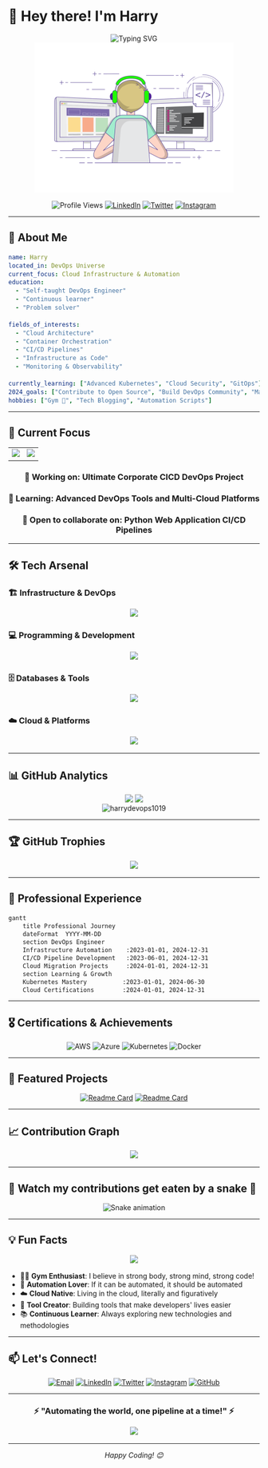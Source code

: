 # 👋 Hey there! I'm Harry

<div align="center">
  <img src="https://readme-typing-svg.herokuapp.com?font=Fira+Code&pause=1000&color=00D4FF&center=true&vCenter=true&width=600&lines=DevOps+Engineer+%F0%9F%9A%80;Automation+Enthusiast+%F0%9F%A4%96;Cloud+Architecture+Specialist+%E2%98%81%EF%B8%8F;Continuous+Delivery+Advocate+%F0%9F%94%84;Problem+Solver+%F0%9F%A7%A9" alt="Typing SVG" />
</div>

<div align="center">
  <img src="https://raw.githubusercontent.com/devSouvik/devSouvik/master/gif3.gif" alt="Coding" width="400"/>
</div>

<div align="center">
  
  ![Profile Views](https://komarev.com/ghpvc/?username=harrydevops1019&label=Profile%20views&color=0e75b6&style=for-the-badge)
  [![LinkedIn](https://img.shields.io/badge/LinkedIn-0077B5?style=for-the-badge&logo=linkedin&logoColor=white)](https://linkedin.com/in/www.linkedin.com/in/harinther)
  [![Twitter](https://img.shields.io/badge/Twitter-1DA1F2?style=for-the-badge&logo=twitter&logoColor=white)](https://twitter.com/harintherhr3)
  [![Instagram](https://img.shields.io/badge/Instagram-E4405F?style=for-the-badge&logo=instagram&logoColor=white)](https://instagram.com/harry_hr__)
  
</div>

---

## 🚀 About Me

```yaml
name: Harry
located_in: DevOps Universe
current_focus: Cloud Infrastructure & Automation
education: 
  - "Self-taught DevOps Engineer"
  - "Continuous learner"
  - "Problem solver"

fields_of_interests:
  - "Cloud Architecture"
  - "Container Orchestration"
  - "CI/CD Pipelines"
  - "Infrastructure as Code"
  - "Monitoring & Observability"
  
currently_learning: ["Advanced Kubernetes", "Cloud Security", "GitOps"]
2024_goals: ["Contribute to Open Source", "Build DevOps Community", "Master Cloud Platforms"]
hobbies: ["Gym 💪", "Tech Blogging", "Automation Scripts"]
```

---

## 🎯 Current Focus

<table>
  <tr>
    <td align="center" width="50%">
      <img src="https://github-readme-stats.vercel.app/api/pin/?username=HarryDevOps1019&repo=Task-Master-Pro&theme=tokyonight&hide_border=true" />
    </td>
    <td align="center" width="50%">
      <img src="https://github-readme-stats.vercel.app/api/pin/?username=HarryDevOps1019&repo=python-demoapp&theme=tokyonight&hide_border=true" />
    </td>
  </tr>
</table>

<div align="center">
  <h3>🔭 Working on: Ultimate Corporate CICD DevOps Project</h3>
  <h3>🌱 Learning: Advanced DevOps Tools and Multi-Cloud Platforms</h3>
  <h3>👯 Open to collaborate on: Python Web Application CI/CD Pipelines</h3>
</div>

---

## 🛠️ Tech Arsenal

### 🏗️ Infrastructure & DevOps
<div align="center">
  <img src="https://skillicons.dev/icons?i=aws,azure,docker,kubernetes,jenkins,terraform,ansible,grafana,prometheus,nginx" />
</div>

### 💻 Programming & Development
<div align="center">
  <img src="https://skillicons.dev/icons?i=python,java,javascript,typescript,react,nodejs,django,spring,html,css" />
</div>

### 🗄️ Databases & Tools
<div align="center">
  <img src="https://skillicons.dev/icons?i=mysql,postgresql,mongodb,redis,git,github,gitlab,postman,figma,linux" />
</div>

### ☁️ Cloud & Platforms
<div align="center">
  <img src="https://skillicons.dev/icons?i=aws,azure,gcp,firebase,heroku,vercel,netlify,cloudflare" />
</div>

---

## 📊 GitHub Analytics

<div align="center">
  <img height="180em" src="https://github-readme-stats.vercel.app/api?username=harrydevops1019&show_icons=true&theme=tokyonight&include_all_commits=true&count_private=true&hide_border=true"/>
  <img height="180em" src="https://github-readme-stats.vercel.app/api/top-langs/?username=harrydevops1019&layout=compact&langs_count=8&theme=tokyonight&hide_border=true"/>
</div>

<div align="center">
  <img src="https://github-readme-streak-stats.herokuapp.com/?user=harrydevops1019&theme=tokyonight&hide_border=true" alt="harrydevops1019" />
</div>

---

## 🏆 GitHub Trophies

<div align="center">
  <img src="https://github-profile-trophy.vercel.app/?username=harrydevops1019&theme=tokyonight&no-frame=true&no-bg=false&margin-w=4&row=1" />
</div>

---

## 💼 Professional Experience

```mermaid
gantt
    title Professional Journey
    dateFormat  YYYY-MM-DD
    section DevOps Engineer
    Infrastructure Automation    :2023-01-01, 2024-12-31
    CI/CD Pipeline Development   :2023-06-01, 2024-12-31
    Cloud Migration Projects     :2024-01-01, 2024-12-31
    section Learning & Growth
    Kubernetes Mastery          :2023-01-01, 2024-06-30
    Cloud Certifications        :2024-01-01, 2024-12-31
```

---

## 🎖️ Certifications & Achievements

<div align="center">
  
  ![AWS](https://img.shields.io/badge/AWS-Certified-FF9900?style=for-the-badge&logo=amazonaws&logoColor=white)
  ![Azure](https://img.shields.io/badge/Azure-Certified-0078D4?style=for-the-badge&logo=microsoftazure&logoColor=white)
  ![Kubernetes](https://img.shields.io/badge/Kubernetes-Certified-326CE5?style=for-the-badge&logo=kubernetes&logoColor=white)
  ![Docker](https://img.shields.io/badge/Docker-Certified-2496ED?style=for-the-badge&logo=docker&logoColor=white)
  
</div>

---

## 🌟 Featured Projects

<div align="center">
  
  [![Readme Card](https://github-readme-stats.vercel.app/api/pin/?username=HarryDevOps1019&repo=Task-Master-Pro&theme=tokyonight&hide_border=true)](https://github.com/HarryDevOps1019/Task-Master-Pro)
  [![Readme Card](https://github-readme-stats.vercel.app/api/pin/?username=HarryDevOps1019&repo=python-demoapp&theme=tokyonight&hide_border=true)](https://github.com/HarryDevOps1019/python-demoapp)
  
</div>

---

## 📈 Contribution Graph

<div align="center">
  <img src="https://github-readme-activity-graph.vercel.app/graph?username=harrydevops1019&theme=tokyo-night&hide_border=true&area=true" />
</div>

---

## 🐍 Watch my contributions get eaten by a snake 🐍

<div align="center">
  <img src="https://raw.githubusercontent.com/HarryDevOps1019/HarryDevOps101/output/github-contribution-grid-snake.svg" alt="Snake animation" />
</div>

---

## 💡 Fun Facts

<div align="center">
  <img src="https://quotes-github-readme.vercel.app/api?type=horizontal&theme=tokyonight" />
</div>

- 🏋️‍♂️ **Gym Enthusiast**: I believe in strong body, strong mind, strong code!
- 🤖 **Automation Lover**: If it can be automated, it should be automated
- ☁️ **Cloud Native**: Living in the cloud, literally and figuratively
- 🔧 **Tool Creator**: Building tools that make developers' lives easier
- 📚 **Continuous Learner**: Always exploring new technologies and methodologies

---

## 📫 Let's Connect!

<div align="center">
  
  [![Email](https://img.shields.io/badge/Email-D14836?style=for-the-badge&logo=gmail&logoColor=white)](mailto:harintherhr3@gmail.com)
  [![LinkedIn](https://img.shields.io/badge/LinkedIn-0077B5?style=for-the-badge&logo=linkedin&logoColor=white)](https://linkedin.com/in/www.linkedin.com/in/harinther)
  [![Twitter](https://img.shields.io/badge/Twitter-1DA1F2?style=for-the-badge&logo=twitter&logoColor=white)](https://twitter.com/harintherhr3)
  [![Instagram](https://img.shields.io/badge/Instagram-E4405F?style=for-the-badge&logo=instagram&logoColor=white)](https://instagram.com/harry_hr__)
  [![GitHub](https://img.shields.io/badge/GitHub-100000?style=for-the-badge&logo=github&logoColor=white)](https://github.com/HarryDevOps1019)
  
</div>

---

<div align="center">
  <h3>⚡ "Automating the world, one pipeline at a time!" ⚡</h3>
  <img src="https://capsule-render.vercel.app/api?type=waving&color=gradient&height=100&section=footer" />
</div>

---

<div align="center">
  <i>Happy Coding! 😊</i>
</div>
